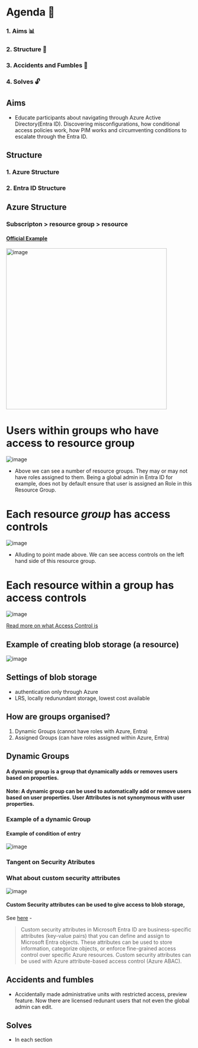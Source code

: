 # Agenda :mushroom:

### 1. Aims :bar_chart:
### 2. Structure :evergreen_tree:
### 3. Accidents and Fumbles :ghost:
### 4. Solves :unlock:

## Aims 

* Educate participants about navigating through Azure Active Directory(Entra ID). Discovering misconfigurations, how conditional access policies work, how PIM works and circumventing conditions to escalate through the Entra ID.

## Structure 

### 1. Azure Structure 
### 2. Entra ID Structure 

## Azure Structure 

### Subscripton > resource group > resource  

#### [Official Example][officialexample] 

[officialexample]: https://learn.microsoft.com/en-us/azure/cloud-adoption-framework/ready/azure-setup-guide/organize-resources

<img width="433" alt="image" src="https://github.com/IshaqSiddiqui/Revolutionary/assets/100017925/f172a30c-a24c-4dd9-8aaf-53b6e90c13a3">


# Users within groups who have access to resource group
  
![image](https://github.com/IshaqSiddiqui/Revolutionary/assets/100017925/8458d12b-0f82-4388-91c6-ece5150bdc8b)

* Above we can see a number of resource groups. They may or may not have roles assigned to them. Being a global admin in Entra ID for example, does not by default ensure that user is assigned an Role in this Resource Group. 

# Each resource *group* has access controls
  
![image](https://github.com/IshaqSiddiqui/Revolutionary/assets/100017925/e44cb7f3-7ad1-4a39-a25f-aefade55a303)

* Alluding to point made above. We can see access controls on the left hand side of this resource group. 

# Each resource within a group has access controls
![image](https://github.com/IshaqSiddiqui/Revolutionary/assets/100017925/4f441177-c5dc-4b23-bdaa-8725ff15af83)

[Read more on what Access Control is][recent]

[recent]:https://www.microsoft.com/en-au/security/business/security-101/what-is-access-control

## Example of creating blob storage (a resource) 

![image](https://github.com/IshaqSiddiqui/Revolutionary/assets/100017925/0f7c2e21-68e4-4625-944e-6486ab2bc310)

## Settings of blob storage 
* authentication only through Azure
* LRS, locally redunundant storage, lowest cost available

## How are groups organised? 
1. Dynamic Groups (cannot have roles with Azure, Entra)
2. Assigned Groups (can have roles assigned within Azure, Entra)

  
## Dynamic Groups 

#### A dynamic group is a group that dynamically adds or removes users based on properties.

#### Note: A dynamic group can be used to automatically add or remove users based on user properties. User Attributes is not synonymous with user properties. 

### Example of a dynamic Group


#### Example of condition of entry 
![image](https://github.com/IshaqSiddiqui/Revolutionary/assets/100017925/5c9cb3ed-ec6d-4e15-b25b-dc3a5ee46b75)



### Tangent on Security Atributes 

### What about custom security attributes
![image](https://github.com/IshaqSiddiqui/Revolutionary/assets/100017925/50cc2821-0c12-4fa8-b2ef-a388300292d8)

#### Custom Security attributes can be used to give access to blob storage, 

See [here][customattr] - 

> Custom security attributes in Microsoft Entra ID are business-specific attributes (key-value pairs) that  you can define and assign to Microsoft Entra objects. These attributes can be used to store information,  categorize objects, or enforce fine-grained access control over specific Azure resources. Custom security attributes can be used with Azure attribute-based access control (Azure ABAC).

[customattr]: https://learn.microsoft.com/en-us/azure/active-directory/fundamentals/custom-security-attributes-overview







## Accidents and fumbles 
* Accidentally made administrative units with restricted access, preview feature. Now there are licensed redunant users that not even the global admin can edit.

## Solves 
* In each section




